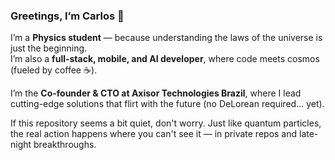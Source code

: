 ### Greetings, I’m Carlos 🧠

I’m a **Physics student** — because understanding the laws of the universe is just the beginning.  
I’m also a **full-stack, mobile, and AI developer**, where code meets cosmos (fueled by coffee ☕).

I’m the **Co-founder & CTO at Axisor Technologies Brazil**, where I lead cutting-edge solutions that flirt with the future (no DeLorean required... yet).

If this repository seems a bit quiet, don't worry. Just like quantum particles, the real action happens where you can't see it — in private repos and late-night breakthroughs.

